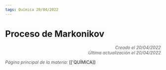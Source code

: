 ```yaml
---
tags: Química 20/04/2022
---
```


# Proceso de Markonikov
<div style="text-align: right; opacity: 0.7; font-style: italic;">Creado el 20/04/2022</div>
<div style="text-align: right; opacity: 0.7; font-style: italic;">Última actualización el 20/04/2022</div>



<span style="opacity: 0.7; font-style: italic;">Página principal de la materia:</span> [['QUÍMICA]]